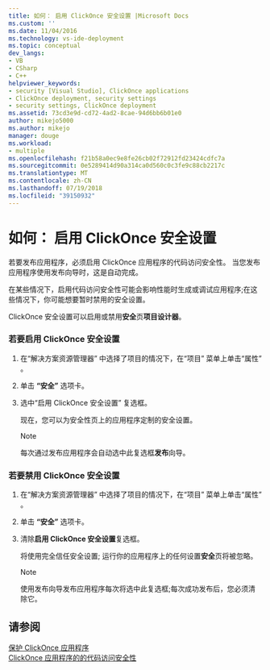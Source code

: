 ```yaml
---
title: 如何： 启用 ClickOnce 安全设置 |Microsoft Docs
ms.custom: ''
ms.date: 11/04/2016
ms.technology: vs-ide-deployment
ms.topic: conceptual
dev_langs:
- VB
- CSharp
- C++
helpviewer_keywords:
- security [Visual Studio], ClickOnce applications
- ClickOnce deployment, security settings
- security settings, ClickOnce deployment
ms.assetid: 73cd3e9d-cd72-4ad2-8cae-94d6bb6b01e0
author: mikejo5000
ms.author: mikejo
manager: douge
ms.workload:
- multiple
ms.openlocfilehash: f21b58a0ec9e8fe26cb02f72912fd23424cdfc7a
ms.sourcegitcommit: 0e5289414d90a314ca0d560c0c3fe9c88cb2217c
ms.translationtype: MT
ms.contentlocale: zh-CN
ms.lasthandoff: 07/19/2018
ms.locfileid: "39150932"
---
```

# <a name="how-to-enable-clickonce-security-settings"></a>如何： 启用 ClickOnce 安全设置
若要发布应用程序，必须启用 ClickOnce 应用程序的代码访问安全性。 当您发布应用程序使用发布向导时，这是自动完成。  
  
 在某些情况下，启用代码访问安全性可能会影响性能时生成或调试应用程序;在这些情况下，你可能想要暂时禁用的安全设置。  
  
 ClickOnce 安全设置可以启用或禁用**安全**页**项目设计器**。  
  
### <a name="to-enable-clickonce-security-settings"></a>若要启用 ClickOnce 安全设置  
  
1.  在“解决方案资源管理器” 中选择了项目的情况下，在“项目”  菜单上单击“属性” 。  
  
2.  单击 **“安全”** 选项卡。  
  
3.  选中“启用 ClickOnce 安全设置”  复选框。  
  
     现在，您可以为安全性页上的应用程序定制的安全设置。  
  
    > [!NOTE]
    >  每次通过发布应用程序会自动选中此复选框**发布**向导。  
  
### <a name="to-disable-clickonce-security-settings"></a>若要禁用 ClickOnce 安全设置  
  
1.  在“解决方案资源管理器” 中选择了项目的情况下，在“项目”  菜单上单击“属性” 。  
  
2.  单击 **“安全”** 选项卡。  
  
3.  清除**启用 ClickOnce 安全设置**复选框。  
  
     将使用完全信任安全设置; 运行你的应用程序上的任何设置**安全**页将被忽略。  
  
    > [!NOTE]
    >  使用发布向导发布应用程序每次将选中此复选框;每次成功发布后，您必须清除它。  
  
## <a name="see-also"></a>请参阅  
 [保护 ClickOnce 应用程序](../deployment/securing-clickonce-applications.md)   
 [ClickOnce 应用程序的的代码访问安全性](../deployment/code-access-security-for-clickonce-applications.md)   
 
